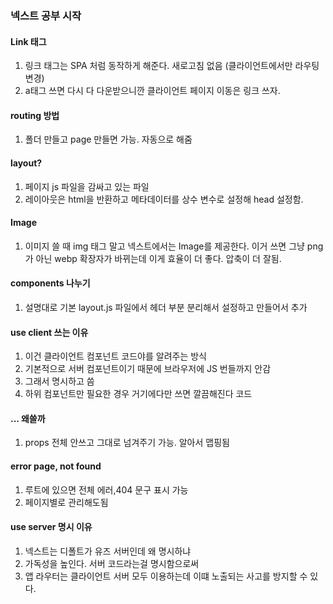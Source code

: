 ### 넥스트 공부 시작

#### Link 태그
1. 링크 태그는 SPA 처럼 동작하게 해준다. 새로고침 없음 (클라이언트에서만 라우팅 변경)
2. a태그 쓰면 다시 다 다운받으니깐 클라이언트 페이지 이동은 링크 쓰자.

#### routing 방법 
1. 폴더 만들고 page 만들면 가능. 자동으로 해줌

#### layout?
1. 페이지 js 파일을 감싸고 있는 파일
2. 레이아웃은 html을 반환하고 메타데이터를 상수 변수로 설정해 head 설정함.


#### Image
1. 이미지 쓸 때 img 태그 말고 넥스트에서는 Image를 제공한다. 이거 쓰면 그냥 png가 아닌 webp 확장자가 바뀌는데 이게 효율이 더 좋다. 압축이 더 잘됨.

#### components 나누기
1. 설명대로 기본 layout.js 파일에서 헤더 부분 분리해서 설정하고 만들어서 추가
   


#### use client 쓰는 이유
1. 이건 클라이언트 컴포넌트 코드야를 알려주는 방식
2. 기본적으로 서버 컴포넌트이기 때문에 브라우저에 JS 번들까지 안감
3. 그래서 명시하고 씀 
4. 하위 컴포넌트만 필요한 경우 거기에다만 쓰면 깔끔해진다 코드

#### ... 왜쓸까
1. props 전체 안쓰고 그대로 넘겨주기 가능. 알아서 맵핑됨


#### error page, not found
1. 루트에 있으면 전체 에러,404 문구 표시 가능
2. 페이지별로 관리해도됨
   
#### use server 명시 이유
1. 넥스트는 디폴트가 유즈 서버인데 왜 명시하냐
2. 가독성을 높인다. 서버 코드라는걸 명시함으로써
3. 앱 라우터는 클라이언트 서버 모두 이용하는데 이떄 노출되는 사고를 방지할 수 있다.